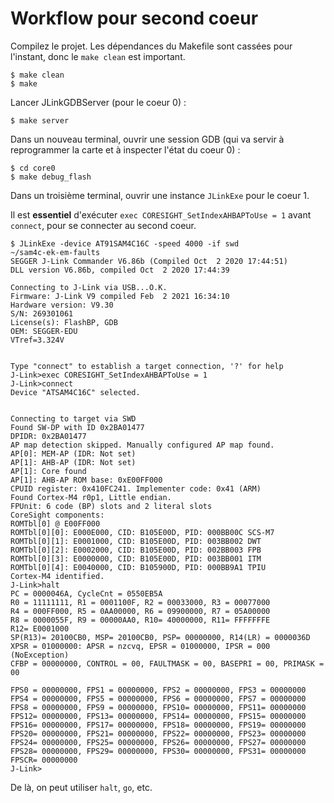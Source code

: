 # Workflow pour second coeur

Compilez le projet.
Les dépendances du Makefile sont cassées pour l'instant, donc le `make clean` est important.

```
$ make clean 
$ make
```


Lancer JLinkGDBServer (pour le coeur 0) :

```
$ make server
```

Dans un nouveau terminal, ouvrir une session GDB (qui va servir à reprogrammer la carte et à inspecter l'état du coeur 0) :

```
$ cd core0
$ make debug_flash
```

Dans un troisième terminal, ouvrir une instance `JLinkExe` pour le coeur 1.

Il est **essentiel** d'exécuter `exec CORESIGHT_SetIndexAHBAPToUse = 1` avant
`connect`, pour se connecter au second coeur.

```
$ JLinkExe -device AT91SAM4C16C -speed 4000 -if swd                                                                                    ~/sam4c-ek-em-faults
SEGGER J-Link Commander V6.86b (Compiled Oct  2 2020 17:44:51)
DLL version V6.86b, compiled Oct  2 2020 17:44:39

Connecting to J-Link via USB...O.K.
Firmware: J-Link V9 compiled Feb  2 2021 16:34:10
Hardware version: V9.30
S/N: 269301061
License(s): FlashBP, GDB
OEM: SEGGER-EDU
VTref=3.324V


Type "connect" to establish a target connection, '?' for help
J-Link>exec CORESIGHT_SetIndexAHBAPToUse = 1
J-Link>connect
Device "ATSAM4C16C" selected.


Connecting to target via SWD
Found SW-DP with ID 0x2BA01477
DPIDR: 0x2BA01477
AP map detection skipped. Manually configured AP map found.
AP[0]: MEM-AP (IDR: Not set)
AP[1]: AHB-AP (IDR: Not set)
AP[1]: Core found
AP[1]: AHB-AP ROM base: 0xE00FF000
CPUID register: 0x410FC241. Implementer code: 0x41 (ARM)
Found Cortex-M4 r0p1, Little endian.
FPUnit: 6 code (BP) slots and 2 literal slots
CoreSight components:
ROMTbl[0] @ E00FF000
ROMTbl[0][0]: E000E000, CID: B105E00D, PID: 000BB00C SCS-M7
ROMTbl[0][1]: E0001000, CID: B105E00D, PID: 003BB002 DWT
ROMTbl[0][2]: E0002000, CID: B105E00D, PID: 002BB003 FPB
ROMTbl[0][3]: E0000000, CID: B105E00D, PID: 003BB001 ITM
ROMTbl[0][4]: E0040000, CID: B105900D, PID: 000BB9A1 TPIU
Cortex-M4 identified.
J-Link>halt
PC = 0000046A, CycleCnt = 0550EB5A
R0 = 11111111, R1 = 0001100F, R2 = 00033000, R3 = 00077000
R4 = 000FF000, R5 = 0AA00000, R6 = 09900000, R7 = 05A00000
R8 = 0000055F, R9 = 00000AA0, R10= 40000000, R11= FFFFFFFE
R12= E0001000
SP(R13)= 20100CB0, MSP= 20100CB0, PSP= 00000000, R14(LR) = 0000036D
XPSR = 01000000: APSR = nzcvq, EPSR = 01000000, IPSR = 000 (NoException)
CFBP = 00000000, CONTROL = 00, FAULTMASK = 00, BASEPRI = 00, PRIMASK = 00

FPS0 = 00000000, FPS1 = 00000000, FPS2 = 00000000, FPS3 = 00000000
FPS4 = 00000000, FPS5 = 00000000, FPS6 = 00000000, FPS7 = 00000000
FPS8 = 00000000, FPS9 = 00000000, FPS10= 00000000, FPS11= 00000000
FPS12= 00000000, FPS13= 00000000, FPS14= 00000000, FPS15= 00000000
FPS16= 00000000, FPS17= 00000000, FPS18= 00000000, FPS19= 00000000
FPS20= 00000000, FPS21= 00000000, FPS22= 00000000, FPS23= 00000000
FPS24= 00000000, FPS25= 00000000, FPS26= 00000000, FPS27= 00000000
FPS28= 00000000, FPS29= 00000000, FPS30= 00000000, FPS31= 00000000
FPSCR= 00000000
J-Link>
```

De là, on peut utiliser `halt`, `go`, etc.